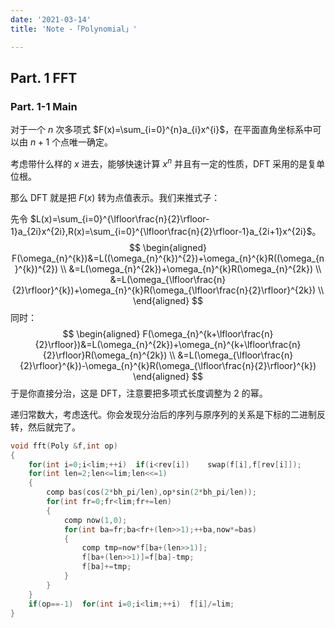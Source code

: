 ```yaml
---
date: '2021-03-14'
title: 'Note -「Polynomial」'

---
```


## Part. 1 FFT

### Part. 1-1 Main

对于一个 $n$ 次多项式 $F(x)=\sum_{i=0}^{n}a_{i}x^{i}$，在平面直角坐标系中可以由 $n+1$ 个点唯一确定。

考虑带什么样的 $x$ 进去，能够快速计算 $x^{n}$ 并且有一定的性质，DFT 采用的是复单位根。

那么 DFT 就是把 $F(x)$ 转为点值表示。我们来推式子：

先令 $L(x)=\sum_{i=0}^{\lfloor\frac{n}{2}\rfloor-1}a_{2i}x^{2i},R(x)=\sum_{i=0}^{\lfloor\frac{n}{2}\rfloor-1}a_{2i+1}x^{2i}$。
$$
\begin{aligned}
F(\omega_{n}^{k})&=L((\omega_{n}^{k})^{2})+\omega_{n}^{k}R((\omega_{n}^{k})^{2}) \\
&=L(\omega_{n}^{2k})+\omega_{n}^{k}R(\omega_{n}^{2k}) \\
&=L(\omega_{\lfloor\frac{n}{2}\rfloor}^{k})+\omega_{n}^{k}R(\omega_{\lfloor\frac{n}{2}\rfloor}^{2k}) \\
\end{aligned}
$$
同时：
$$
\begin{aligned}
F(\omega_{n}^{k+\lfloor\frac{n}{2}\rfloor})&=L(\omega_{n}^{2k})+\omega_{n}^{k+\lfloor\frac{n}{2}\rfloor}R(\omega_{n}^{2k}) \\
&=L(\omega_{\lfloor\frac{n}{2}\rfloor}^{k})-\omega_{n}^{k}R(\omega_{\lfloor\frac{n}{2}\rfloor}^{k})
\end{aligned}
$$
于是你直接分治，这是 DFT，注意要把多项式长度调整为 $2$ 的幂。

递归常数大，考虑迭代。你会发现分治后的序列与原序列的关系是下标的二进制反转，然后就完了。

```cpp
void fft(Poly &f,int op)
{
	for(int i=0;i<lim;++i)	if(i<rev[i])	swap(f[i],f[rev[i]]);
	for(int len=2;len<=lim;len<<=1)
	{
		comp bas(cos(2*bh_pi/len),op*sin(2*bh_pi/len));
		for(int fr=0;fr<lim;fr+=len)
		{
			comp now(1,0);
			for(int ba=fr;ba<fr+(len>>1);++ba,now*=bas)
			{
				comp tmp=now*f[ba+(len>>1)];
				f[ba+(len>>1)]=f[ba]-tmp;
				f[ba]+=tmp;
			}
		}
	}
	if(op==-1)	for(int i=0;i<lim;++i)	f[i]/=lim;
}
```
